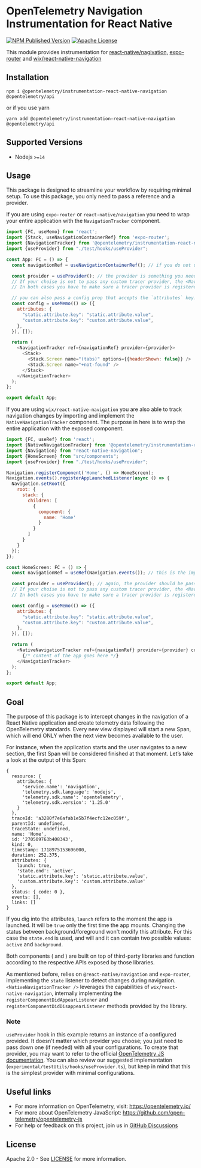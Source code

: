 # OpenTelemetry Navigation Instrumentation for React Native

[![NPM Published Version][npm-img]][npm-url]
[![Apache License][license-image]][license-image]

This module provides instrumentation for [react-native/nagivation](https://reactnavigation.org/docs/getting-started), [expo-router](https://docs.expo.dev/router/introduction/) and [wix/react-native-navigation](https://wix.github.io/react-native-navigation/docs/before-you-start/)

## Installation
```
npm i @opentelemetry/instrumentation-react-native-navigation @opentelemetry/api
```

or if you use yarn

```
yarn add @opentelemetry/instrumentation-react-native-navigation @opentelemetry/api
```

## Supported Versions
  - Nodejs `>=14`

## Usage
This package is designed to streamline your workflow by requiring minimal setup. To use this package, you only need to pass a reference and a provider.

If you are using `expo-router` or `react-native/navigation` you need to wrap your entire application with the `NavigationTracker` component.

```javascript
import {FC, useMemo} from 'react';
import {Stack, useNavigationContainerRef} from 'expo-router';
import {NavigationTracker} from '@opentelemetry/instrumentation-react-native-navigation';
import {useProvider} from "./test/hooks/useProvider";

const App: FC = () => {
  const navigationRef = useNavigationContainerRef(); // if you do not use `expo-router` the same hook is also available in `@react-navigation/native` since `expo-router` is built on top of it. Just make sure this ref is passed also to the navigation container at the root of your app (if not, the ref would be empty and you will get a console.warn message instead).

  const provider = useProvider(); // the provider is something you need to configure and pass down as prop into the `NavigationTracker` component (this hook is not part of the package, it is just used here as a reference)
  // If your choise is not to pass any custom tracer provider, the <NavigationTracker /> component will use the global one.
  // In both cases you have to make sure a tracer provider is registered BEFORE you attempt to record the first span.

  // you can also pass a config prop that accepts the `attributes` key. these static attributes will be passed into each created span.
  const config = useMemo(() => ({
    attributes: {
      "static.attribute.key": "static.attribute.value",
      "custom.attribute.key": "custom.attribute.value",
    },
  }), []);

  return (
    <NavigationTracker ref={navigationRef} provider={provider}>
      <Stack>
        <Stack.Screen name="(tabs)" options={{headerShown: false}} />
        <Stack.Screen name="+not-found" />
      </Stack>
    </NavigationTracker>
  );
};

export default App;
```

If you are using `wix/react-native-navigation` you are also able to track navigation changes by importing and implement the `NativeNavigationTracker` component. The purpose in here is to wrap the entire application with the exposed component.

```javascript
import {FC, useRef} from 'react';
import {NativeNavigationTracker} from '@opentelemetry/instrumentation-react-native-navigation';
import {Navigation} from "react-native-navigation";
import {HomeScreen} from "src/components";
import {useProvider} from "./test/hooks/useProvider";

Navigation.registerComponent('Home', () => HomeScreen);
Navigation.events().registerAppLaunchedListener(async () => {
  Navigation.setRoot({
    root: {
      stack: {
        children: [
          {
            component: {
              name: 'Home'
            }
          }
        ]
      }
    }
  });
});

const HomeScreen: FC = () => {
  const navigationRef = useRef(Navigation.events()); // this is the important part. Make sure you pass a reference with the return of Navigation.events();

  const provider = useProvider(); // again, the provider should be passed down into the `NativeNavigationTracker` with the selected exporter and processor configured (this hook is not part of the package, it is just used here as a reference)
  // If your choise is not to pass any custom tracer provider, the <NavigationTracker /> component will use the global one.
  // In both cases you have to make sure a tracer provider is registered BEFORE you attempt to record the first span. 

  const config = useMemo(() => ({
    attributes: {
      "static.attribute.key": "static.attribute.value",
      "custom.attribute.key": "custom.attribute.value",
    },
  }), []);

  return (
    <NativeNavigationTracker ref={navigationRef} provider={provider} config={config}>
      {/* content of the app goes here */}
    </NavigationTracker>
  );
};

export default App;
```

## Goal

The purpose of this package is to intercept changes in the navigation of a React Native application and create telemetry data following the OpenTelemetry standards. Every new view displayed will start a new Span, which will end ONLY when the next view becomes available to the user.

For instance, when the application starts and the user navigates to a new section, the first Span will be considered finished at that moment. Let’s take a look at the output of this Span:

```
{
  resource: {
    attributes: {
      'service.name': 'navigation',
      'telemetry.sdk.language': 'nodejs',
      'telemetry.sdk.name': 'opentelemetry',
      'telemetry.sdk.version': '1.25.0'
    }
  },
  traceId: 'a3280f7e6afab1e5b7f4ecfc12ec059f',
  parentId: undefined,
  traceState: undefined,
  name: 'Home',
  id: '270509763b408343',
  kind: 0,
  timestamp: 1718975153696000,
  duration: 252.375,
  attributes: {
    launch: true,
    'state.end': 'active',
    'static.attribute.key': 'static.attribute.value',
    'custom.attribute.key': 'custom.attribute.value'
  },
  status: { code: 0 },
  events: [],
  links: []
}
```

If you dig into the attributes, `launch` refers to the moment the app is launched. It will be `true` only the first time the app mounts. Changing the status between background/foreground won't modify this attribute. For this case the `state.end` is used, and will and it can contain two possible values: `active` and `background`.

Both components (<NavigationTracker /> and <NativeNavigationTracker />) are built on top of third-party libraries and function according to the respective APIs exposed by those libraries.

As mentioned before, <NavigationTracker /> relies on `@react-native/navigation` and `expo-router`, implementing the `state` listener to detect changes during navigation. `<NativeNavigationTracker />` leverages the capabilities of `wix/react-native-navigation`, internally implementing the `registerComponentDidAppearListener` and `registerComponentDidDisappearListener` methods provided by the library.

### Note

`useProvider` hook in this example returns an instance of a configured provided.
It doesn't matter which provider you choose; you just need to pass down one (if needed) with all your configurations. To create that provider, you may want to refer to the official [OpenTelemetry JS documentation](https://github.com/open-telemetry/opentelemetry-js). You can also review our suggested implementation (`experimental/testUtils/hooks/useProvider.ts`), but keep in mind that this is the simplest provider with minimal configurations.

## Useful links

- For more information on OpenTelemetry, visit: <https://opentelemetry.io/>
- For more about OpenTelemetry JavaScript: <https://github.com/open-telemetry/opentelemetry-js>
- For help or feedback on this project, join us in [GitHub Discussions][discussions-url]

## License

Apache 2.0 - See [LICENSE][license-url] for more information.

[discussions-url]: https://github.com/open-telemetry/opentelemetry-js/discussions
[license-url]: https://github.com/open-telemetry/opentelemetry-js-contrib/blob/main/LICENSE
[license-image]: https://img.shields.io/badge/license-Apache_2.0-green.svg?style=flat
[npm-url]: https://www.npmjs.com/package/@opentelemetry/instrumentation-react-native-navigation
[npm-img]: https://badge.fury.io/js/%40opentelemetry%2Finstrumentation-react-native-navigation.svg
